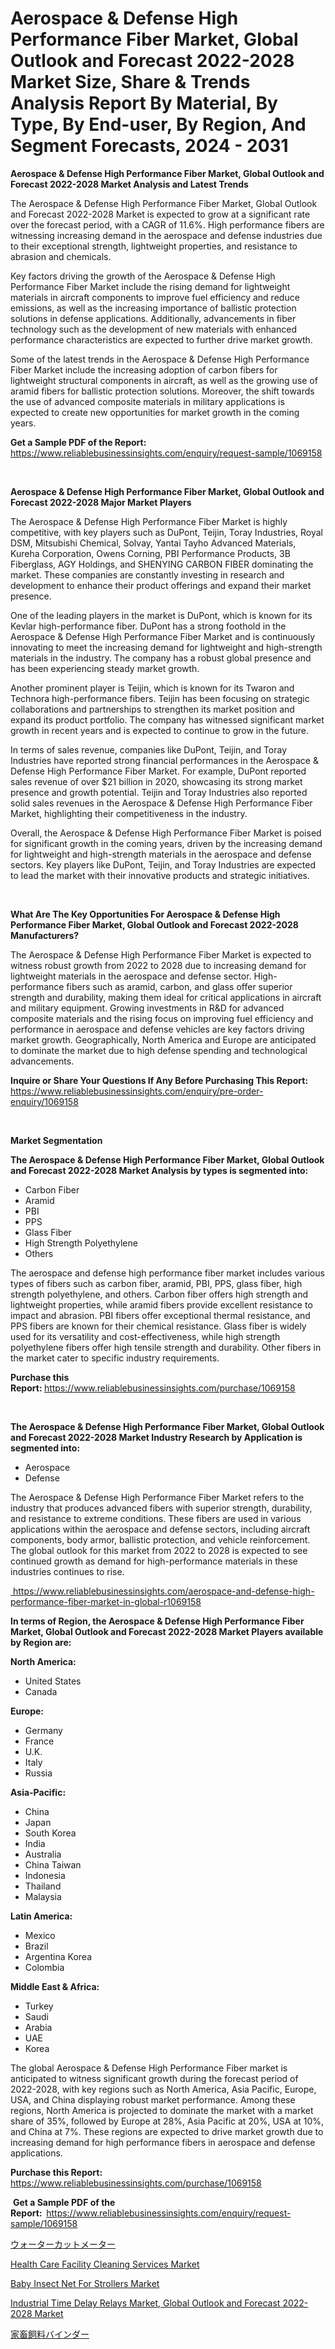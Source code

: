 <p><h1>Aerospace & Defense High Performance Fiber Market, Global Outlook and Forecast 2022-2028 Market Size, Share & Trends Analysis Report By Material, By Type, By End-user, By Region, And Segment Forecasts, 2024 - 2031</h1></p><p><strong>Aerospace & Defense High Performance Fiber Market, Global Outlook and Forecast 2022-2028 Market Analysis and Latest Trends</strong></p>
<p><p>The Aerospace & Defense High Performance Fiber Market, Global Outlook and Forecast 2022-2028 Market is expected to grow at a significant rate over the forecast period, with a CAGR of 11.6%. High performance fibers are witnessing increasing demand in the aerospace and defense industries due to their exceptional strength, lightweight properties, and resistance to abrasion and chemicals. </p><p>Key factors driving the growth of the Aerospace & Defense High Performance Fiber Market include the rising demand for lightweight materials in aircraft components to improve fuel efficiency and reduce emissions, as well as the increasing importance of ballistic protection solutions in defense applications. Additionally, advancements in fiber technology such as the development of new materials with enhanced performance characteristics are expected to further drive market growth.</p><p>Some of the latest trends in the Aerospace & Defense High Performance Fiber Market include the increasing adoption of carbon fibers for lightweight structural components in aircraft, as well as the growing use of aramid fibers for ballistic protection solutions. Moreover, the shift towards the use of advanced composite materials in military applications is expected to create new opportunities for market growth in the coming years.</p></p>
<p><strong>Get a Sample PDF of the Report:&nbsp;</strong> <a href="https://www.reliablebusinessinsights.com/enquiry/request-sample/1069158">https://www.reliablebusinessinsights.com/enquiry/request-sample/1069158</a></p>
<p>&nbsp;</p>
<p><strong>Aerospace & Defense High Performance Fiber Market, Global Outlook and Forecast 2022-2028 Major Market Players</strong></p>
<p><p>The Aerospace & Defense High Performance Fiber Market is highly competitive, with key players such as DuPont, Teijin, Toray Industries, Royal DSM, Mitsubishi Chemical, Solvay, Yantai Tayho Advanced Materials, Kureha Corporation, Owens Corning, PBI Performance Products, 3B Fiberglass, AGY Holdings, and SHENYING CARBON FIBER dominating the market. These companies are constantly investing in research and development to enhance their product offerings and expand their market presence.</p><p>One of the leading players in the market is DuPont, which is known for its Kevlar high-performance fiber. DuPont has a strong foothold in the Aerospace & Defense High Performance Fiber Market and is continuously innovating to meet the increasing demand for lightweight and high-strength materials in the industry. The company has a robust global presence and has been experiencing steady market growth.</p><p>Another prominent player is Teijin, which is known for its Twaron and Technora high-performance fibers. Teijin has been focusing on strategic collaborations and partnerships to strengthen its market position and expand its product portfolio. The company has witnessed significant market growth in recent years and is expected to continue to grow in the future.</p><p>In terms of sales revenue, companies like DuPont, Teijin, and Toray Industries have reported strong financial performances in the Aerospace & Defense High Performance Fiber Market. For example, DuPont reported sales revenue of over $21 billion in 2020, showcasing its strong market presence and growth potential. Teijin and Toray Industries also reported solid sales revenues in the Aerospace & Defense High Performance Fiber Market, highlighting their competitiveness in the industry.</p><p>Overall, the Aerospace & Defense High Performance Fiber Market is poised for significant growth in the coming years, driven by the increasing demand for lightweight and high-strength materials in the aerospace and defense sectors. Key players like DuPont, Teijin, and Toray Industries are expected to lead the market with their innovative products and strategic initiatives.</p></p>
<p>&nbsp;</p>
<p><strong>What Are The Key Opportunities For Aerospace & Defense High Performance Fiber Market, Global Outlook and Forecast 2022-2028 Manufacturers?</strong></p>
<p><p>The Aerospace & Defense High Performance Fiber Market is expected to witness robust growth from 2022 to 2028 due to increasing demand for lightweight materials in the aerospace and defense sector. High-performance fibers such as aramid, carbon, and glass offer superior strength and durability, making them ideal for critical applications in aircraft and military equipment. Growing investments in R&D for advanced composite materials and the rising focus on improving fuel efficiency and performance in aerospace and defense vehicles are key factors driving market growth. Geographically, North America and Europe are anticipated to dominate the market due to high defense spending and technological advancements.</p></p>
<p><strong>Inquire or Share Your Questions If Any Before Purchasing This Report:</strong> <a href="https://www.reliablebusinessinsights.com/enquiry/pre-order-enquiry/1069158">https://www.reliablebusinessinsights.com/enquiry/pre-order-enquiry/1069158</a></p>
<p>&nbsp;</p>
<p><strong>Market Segmentation</strong></p>
<p><strong>The Aerospace & Defense High Performance Fiber Market, Global Outlook and Forecast 2022-2028 Market Analysis by types is segmented into:</strong></p>
<p><ul><li>Carbon Fiber</li><li>Aramid</li><li>PBI</li><li>PPS</li><li>Glass Fiber</li><li>High Strength Polyethylene</li><li>Others</li></ul></p>
<p><p>The aerospace and defense high performance fiber market includes various types of fibers such as carbon fiber, aramid, PBI, PPS, glass fiber, high strength polyethylene, and others. Carbon fiber offers high strength and lightweight properties, while aramid fibers provide excellent resistance to impact and abrasion. PBI fibers offer exceptional thermal resistance, and PPS fibers are known for their chemical resistance. Glass fiber is widely used for its versatility and cost-effectiveness, while high strength polyethylene fibers offer high tensile strength and durability. Other fibers in the market cater to specific industry requirements.</p></p>
<p><strong>Purchase this Report:&nbsp;</strong><a href="https://www.reliablebusinessinsights.com/purchase/1069158">https://www.reliablebusinessinsights.com/purchase/1069158</a></p>
<p>&nbsp;</p>
<p><strong>The Aerospace & Defense High Performance Fiber Market, Global Outlook and Forecast 2022-2028 Market Industry Research by Application is segmented into:</strong></p>
<p><ul><li>Aerospace</li><li>Defense</li></ul></p>
<p><p>The Aerospace & Defense High Performance Fiber Market refers to the industry that produces advanced fibers with superior strength, durability, and resistance to extreme conditions. These fibers are used in various applications within the aerospace and defense sectors, including aircraft components, body armor, ballistic protection, and vehicle reinforcement. The global outlook for this market from 2022 to 2028 is expected to see continued growth as demand for high-performance materials in these industries continues to rise.</p></p>
<p><a href="https://www.reliablebusinessinsights.com/aerospace-and-defense-high-performance-fiber-market-in-global-r1069158">&nbsp;https://www.reliablebusinessinsights.com/aerospace-and-defense-high-performance-fiber-market-in-global-r1069158</a></p>
<p><strong>In terms of Region, the Aerospace & Defense High Performance Fiber Market, Global Outlook and Forecast 2022-2028 Market Players available by Region are:</strong></p>
<p>
    <p> <strong> North America: </strong>
        <ul>
            <li>United States</li>
            <li>Canada</li>
        </ul>
        </p> 
    <p> <strong> Europe: </strong>
        <ul>
            <li>Germany</li>
            <li>France</li>
            <li>U.K.</li>
            <li>Italy</li>
            <li>Russia</li>
        </ul>
        </p> 
    <p> <strong> Asia-Pacific: </strong>
        <ul>
            <li>China</li>
            <li>Japan</li>
            <li>South Korea</li>
            <li>India</li>
            <li>Australia</li>
            <li>China Taiwan</li>
            <li>Indonesia</li>
            <li>Thailand</li>
            <li>Malaysia</li>
        </ul>
        </p> 
    <p> <strong> Latin America: </strong>
        <ul>
            <li>Mexico</li>
            <li>Brazil</li>
            <li>Argentina Korea</li>
            <li>Colombia</li>
        </ul>
        </p> 
    <p> <strong> Middle East & Africa: </strong>
        <ul>
            <li>Turkey</li>
            <li>Saudi</li>
            <li>Arabia</li>
            <li>UAE</li>
            <li>Korea</li>
        </ul>
    </p>
    </p>
<p><p>The global Aerospace & Defense High Performance Fiber market is anticipated to witness significant growth during the forecast period of 2022-2028, with key regions such as North America, Asia Pacific, Europe, USA, and China displaying robust market performance. Among these regions, North America is projected to dominate the market with a market share of 35%, followed by Europe at 28%, Asia Pacific at 20%, USA at 10%, and China at 7%. These regions are expected to drive market growth due to increasing demand for high performance fibers in aerospace and defense applications.</p></p>
<p><strong>Purchase this Report: </strong><a href="https://www.reliablebusinessinsights.com/purchase/1069158">https://www.reliablebusinessinsights.com/purchase/1069158</a></p>
<p>&nbsp;<strong>Get a Sample PDF of the Report:&nbsp;&nbsp;</strong><a href="https://www.reliablebusinessinsights.com/enquiry/request-sample/1069158">https://www.reliablebusinessinsights.com/enquiry/request-sample/1069158</a></p>
<p><strong></strong></p>
<p><p><a href="https://github.com/EmoryYundt1935/Market-Research-Report-List-1/blob/main/327538585735.md">ウォーターカットメーター</a></p><p><a href="https://www.linkedin.com/pulse/health-care-facility-cleaning-services-market-furnishes-q4nke">Health Care Facility Cleaning Services Market</a></p><p><a href="https://issuu.com/reportprime-2/docs/baby-insect-net-for-strollers-market-size-2030.ppt">Baby Insect Net For Strollers Market</a></p><p><a href="https://github.com/Glendatilghmankmgz0rbhwpy/Market-Research-Report-List-2/blob/main/industrial-time-delay-relays-market-global-outlook-and-forecast-2022-2028-market.md">Industrial Time Delay Relays Market, Global Outlook and Forecast 2022-2028 Market</a></p><p><a href="https://github.com/mm14022023/Market-Research-Report-List-1/blob/main/438967885736.md">家畜飼料バインダー</a></p></p>